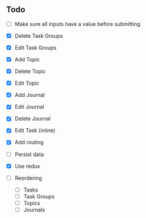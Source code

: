 ## Todo

- [ ] Make sure all inputs have a value before submitting
- [x] Delete Task Groups
- [x] Edit Task Groups
- [x] Add Topic
- [x] Delete Topic
- [x] Edit Topic
- [x] Add Journal
- [x] Edit Journal
- [x] Delete Journal
- [x] Edit Task (inline)

- [x] Add routing
- [ ] Persist data
- [x] Use redux
- [ ] Reordering
  - [ ] Tasks
  - [ ] Task Groups
  - [ ] Topics
  - [ ] Journals
